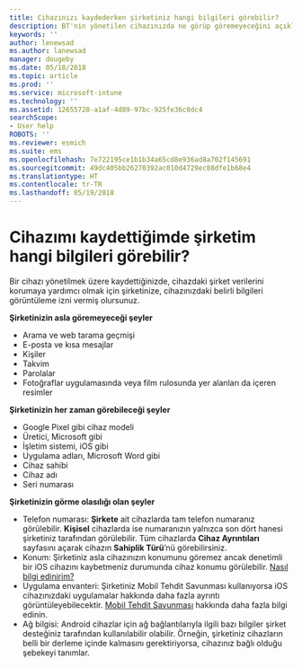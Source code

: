 ```yaml
---
title: Cihazınızı kaydederken şirketiniz hangi bilgileri görebilir?
description: BT'nin yönetilen cihazınızda ne görüp göremeyeceğini açıklar.
keywords: ''
author: lenewsad
ms.author: lanewsad
manager: dougeby
ms.date: 05/18/2018
ms.topic: article
ms.prod: ''
ms.service: microsoft-intune
ms.technology: ''
ms.assetid: 12655728-a1af-4d89-97bc-925fe36c0dc4
searchScope:
- User help
ROBOTS: ''
ms.reviewer: esmich
ms.suite: ems
ms.openlocfilehash: 7e722195ce1b1b34a65cd8e936ad8a702f145691
ms.sourcegitcommit: 49dc405bb26270392ac010d4729ec88dfe1b68e4
ms.translationtype: HT
ms.contentlocale: tr-TR
ms.lasthandoff: 05/19/2018
---
```

# <a name="what-information-can-my-company-see-when-i-enroll-my-device"></a>Cihazımı kaydettiğimde şirketim hangi bilgileri görebilir?

Bir cihazı yönetilmek üzere kaydettiğinizde, cihazdaki şirket verilerini korumaya yardımcı olmak için şirketinize, cihazınızdaki belirli bilgileri görüntüleme izni vermiş olursunuz.

**Şirketinizin asla göremeyeceği şeyler**

- Arama ve web tarama geçmişi
- E-posta ve kısa mesajlar
- Kişiler
- Takvim
-   Parolalar
- Fotoğraflar uygulamasında veya film rulosunda yer alanları da içeren resimler

**Şirketinizin her zaman görebileceği şeyler**

- Google Pixel gibi cihaz modeli
- Üretici, Microsoft gibi
- İşletim sistemi, iOS gibi
- Uygulama adları, Microsoft Word gibi
- Cihaz sahibi
- Cihaz adı
- Seri numarası

**Şirketinizin görme olasılığı olan şeyler**

-  Telefon numarası: **Şirkete** ait cihazlarda tam telefon numaranız görülebilir. **Kişisel** cihazlarda ise numaranızın yalnızca son dört hanesi şirketiniz tarafından görülebilir. Tüm cihazlarda **Cihaz Ayrıntıları** sayfasını açarak cihazın **Sahiplik Türü**’nü görebilirsiniz.
-  Konum: Şirketiniz asla cihazınızın konumunu göremez ancak denetimli bir iOS cihazını kaybetmeniz durumunda cihaz konumu görülebilir. [Nasıl bilgi edinirim?](https://go.microsoft.com/fwlink/?linkid=853816)
- Uygulama envanteri: Şirketiniz Mobil Tehdit Savunması kullanıyorsa iOS cihazınızdaki uygulamalar hakkında daha fazla ayrıntı görüntüleyebilecektir. [Mobil Tehdit Savunması](you-are-prompted-to-install-mtd-ios.md) hakkında daha fazla bilgi edinin.
- Ağ bilgisi: Android cihazlar için ağ bağlantılarıyla ilgili bazı bilgiler şirket desteğiniz tarafından kullanılabilir olabilir. Örneğin, şirketiniz cihazların belli bir derleme içinde kalmasını gerektiriyorsa, cihazınız bağlı olduğu şebekeyi tanımlar. 

